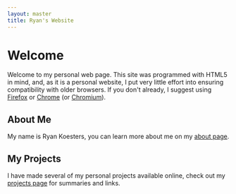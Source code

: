 ```yaml
---
layout: master
title: Ryan's Website
---
```


Welcome
=======

Welcome to my personal web page. This site was programmed with HTML5 in mind,
and, as it is a personal website, I put very little effort into ensuring
compatibility with older browsers. If you don't already, I suggest using
[Firefox](https://www.mozilla.org/en-US/firefox/) or
[Chrome](https://www.google.com/chrome) (or
[Chromium](https://www.chromium.org/Home)).

About Me
--------

My name is Ryan Koesters, you can learn more about me on my [about
page](/about.html).

My Projects
-----------

I have made several of my personal projects available online, check out my
[projects page](/projects.html) for summaries and links.

